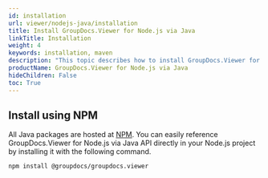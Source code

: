```yaml
---
id: installation
url: viewer/nodejs-java/installation
title: Install GroupDocs.Viewer for Node.js via Java
linkTitle: Installation
weight: 4
keywords: installation, maven
description: "This topic describes how to install GroupDocs.Viewer for Node.js."
productName: GroupDocs.Viewer for Node.js via Java
hideChildren: False
toc: True
---
```


## Install using NPM

All Java packages are hosted at [NPM](https://www.npmjs.com/package/@groupdocs/groupdocs.viewer). You can easily reference GroupDocs.Viewer for Node.js via Java API directly in your Node.js project by installing it with the following command.

```batch
npm install @groupdocs/groupdocs.viewer
```

